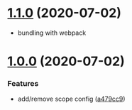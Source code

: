 # [1.1.0](https://github.com/gabrielvv/vscode-talisman/compare/v1.0.0...v1.1.0) (2020-07-02)

* bundling with webpack

# [1.0.0](https://github.com/gabrielvv/vscode-talisman/compare/a479cc9105acec385fe11fc606d920854d7b3a55...v1.0.0) (2020-07-02)


### Features

* add/remove scope config ([a479cc9](https://github.com/gabrielvv/vscode-talisman/commit/a479cc9105acec385fe11fc606d920854d7b3a55))



